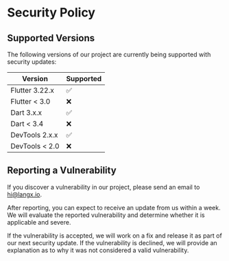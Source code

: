# Security Policy

## Supported Versions

The following versions of our project are currently being supported with security updates:

| Version        | Supported          |
| -------------- | ------------------ |
| Flutter 3.22.x | :white_check_mark: |
| Flutter < 3.0  | :x:                |
| Dart 3.x.x     | :white_check_mark: |
| Dart < 3.4     | :x:                |
| DevTools 2.x.x | :white_check_mark: |
| DevTools < 2.0 | :x:                |

## Reporting a Vulnerability

If you discover a vulnerability in our project, please send an email to <hi@langx.io>.

After reporting, you can expect to receive an update from us within a week. We will evaluate the reported vulnerability and determine whether it is applicable and severe.

If the vulnerability is accepted, we will work on a fix and release it as part of our next security update. If the vulnerability is declined, we will provide an explanation as to why it was not considered a valid vulnerability.
